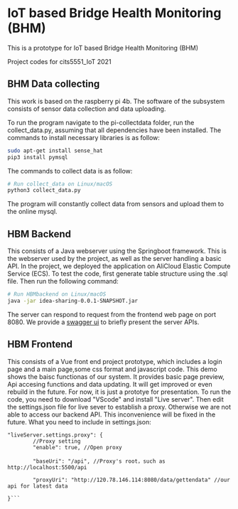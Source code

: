 # IoT based Bridge Health Monitoring (BHM)

This is a prototype for IoT based Bridge Health Monitoring (BHM)

Project codes for cits5551_IoT 2021

## BHM Data collecting
This work is based on the raspberry pi 4b. The software of the subsystem consists of sensor data collection and data uploading.

To run the program navigate to the pi-collectdata folder, run the collect_data.py, assuming that all dependencies have been installed. The commands to install necessary libraries is as follow:

```bash
sudo apt-get install sense_hat
pip3 install pymsql
```
The commands to collect data is as follow:
```bash
# Run collect_data on Linux/macOS
python3 collect_data.py
```
The program will constantly collect data from sensors and upload them to the online mysql.

## HBM Backend
This consists of a Java webserver using the Springboot  framework. This is the webserver used by the project, as well as the server handling a basic API. In the project, we deployed the application on AliCloud Elastic Compute Service (ECS).
To test the code, first generate table structure using the .sql file. Then run the following command:
```bash
# Run HBMbackend on Linux/macOS
java -jar idea-sharing-0.0.1-SNAPSHOT.jar
```
The server can respond to request from the frontend web page on port 8080. We provide a [swagger ui](http://120.78.146.114:8080/swagger-ui.html#) to briefly present the server APIs.

## HBM Frontend
This consists of a Vue front end project prototype, which includes a login page and a main page,some css format and javascript code. This demo shows the baisc functionas of our system. It provides basic page preview, Api accesing functions and data updating. It will get improved or even rebuild in the future. For now, it is just a prototye for presentation.
To run the code, you need to download "VScode" and install "Live server". Then edit the settings.json file for live sever to establish a proxy. Otherwise we are not able to access our backend API. This inconvenience will be fixed in the future.
What you need to include in settings.json:

```
"liveServer.settings.proxy": {  
        //Proxy setting
        "enable": true, //Open proxy

        "baseUri": "/api", //Proxy's root，such as http://localhost:5500/api

        "proxyUri": "http://120.78.146.114:8080/data/gettendata" //our api for latest data

}```

